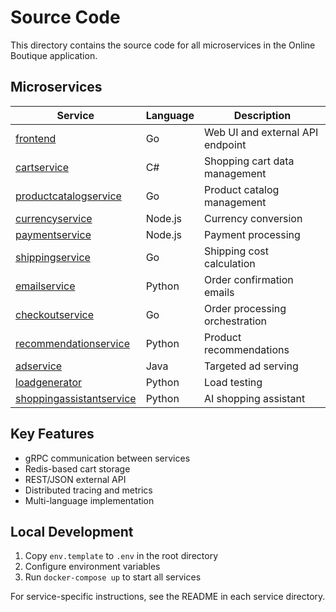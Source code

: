 # Source Code

This directory contains the source code for all microservices in the Online Boutique application.

## Microservices

| Service | Language | Description |
|---------|----------|-------------|
| [frontend](./frontend) | Go | Web UI and external API endpoint |
| [cartservice](./cartservice) | C# | Shopping cart data management |
| [productcatalogservice](./productcatalogservice) | Go | Product catalog management |
| [currencyservice](./currencyservice) | Node.js | Currency conversion |
| [paymentservice](./paymentservice) | Node.js | Payment processing |
| [shippingservice](./shippingservice) | Go | Shipping cost calculation |
| [emailservice](./emailservice) | Python | Order confirmation emails |
| [checkoutservice](./checkoutservice) | Go | Order processing orchestration |
| [recommendationservice](./recommendationservice) | Python | Product recommendations |
| [adservice](./adservice) | Java | Targeted ad serving |
| [loadgenerator](./loadgenerator) | Python | Load testing |
| [shoppingassistantservice](./shoppingassistantservice) | Python | AI shopping assistant |

## Key Features

- gRPC communication between services
- Redis-based cart storage
- REST/JSON external API
- Distributed tracing and metrics
- Multi-language implementation

## Local Development

1. Copy `env.template` to `.env` in the root directory
2. Configure environment variables
3. Run `docker-compose up` to start all services

For service-specific instructions, see the README in each service directory. 